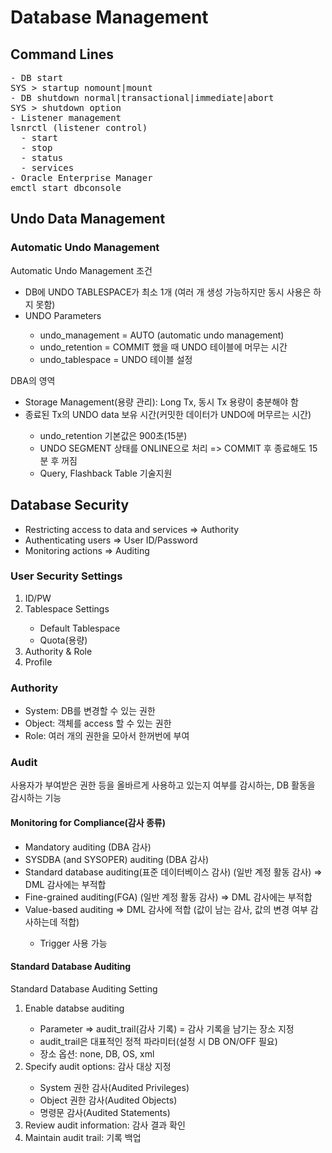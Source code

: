 # Database Management

## Command Lines
<pre>
- DB start
SYS > startup nomount|mount
- DB shutdown normal|transactional|immediate|abort
SYS > shutdown option
- Listener management
lsnrctl (listener control)
  - start
  - stop
  - status
  - services
- Oracle Enterprise Manager
emctl start dbconsole
</pre>

## Undo Data Management

### Automatic Undo Management
<p>Automatic Undo Management 조건</p>
<ul>
  <li>DB에 UNDO TABLESPACE가 최소 1개 (여러 개 생성 가능하지만 동시 사용은 하지 못함)</li>
  <li>UNDO Parameters</li>
  <ul>
    <li>undo_management = AUTO (automatic undo management)</li>
    <li>undo_retention = COMMIT 했을 때 UNDO 테이블에 머무는 시간</li>
    <li>undo_tablespace = UNDO 테이블 설정</li>
  </ul>
</ul>

<p>DBA의 영역</p>
<ul>
  <li>Storage Management(용량 관리): Long Tx, 동시 Tx 용량이 충분해야 함</li>
  <li>종료된 Tx의 UNDO data 보유 시간(커밋한 데이터가 UNDO에 머무르는 시간)</li>
  <ul>
    <li>undo_retention 기본값은 900초(15분)</li>
    <li>UNDO SEGMENT 상태를 ONLINE으로 처리 => COMMIT 후 종료해도 15분 후 꺼짐</li>
    <li>Query, Flashback Table 기술지원</li>
  </ul>
</ul>

## Database Security
<ul>
  <li>Restricting access to data and services => Authority</li>
  <li>Authenticating users => User ID/Password</li>
  <li>Monitoring actions => Auditing</li>
</ul>

### User Security Settings
<ol>
  <li>ID/PW</li>
  <li>Tablespace Settings</li>
    <ul>
      <li>Default Tablespace</li>
      <li>Quota(용량)</li>
    </ul>
  <li>Authority & Role</li>
  <li>Profile</li>
</ol>

### Authority
<ul>
  <li>System: DB를 변경할 수 있는 권한</li>
  <li>Object: 객체를 access 할 수 있는 권한</li>
  <li>Role: 여러 개의 권한을 모아서 한꺼번에 부여</li>
</ul>

### Audit
<p>사용자가 부여받은 권한 등을 올바르게 사용하고 있는지 여부를 감시하는, DB 활동을 감시하는 기능</p>

#### Monitoring for Compliance(감사 종류)
<ul>
  <li>Mandatory auditing (DBA 감사)</li>
  <li>SYSDBA (and SYSOPER) auditing (DBA 감사)</li>
  <li>Standard database auditing(표준 데이터베이스 감사) (일반 계정 활동 감사) => DML 감사에는 부적합</li>
  <li>Fine-grained auditing(FGA) (일반 계정 활동 감사) => DML 감사에는 부적합</li>
  <li>Value-based auditing => DML 감사에 적합 (값이 남는 감사, 값의 변경 여부 감사하는데 적합)</li>
    <ul>
      <li>Trigger 사용 가능</li>
    </ul>
</ul>

#### Standard Database Auditing
<p>Standard Database Auditing Setting</p>
<ol>
  <li>Enable databse auditing</li>
    <ul>
      <li>Parameter => audit_trail(감사 기록) = 감사 기록을 남기는 장소 지정</li>
      <li>audit_trail은 대표적인 정적 파라미터(설정 시 DB ON/OFF 필요)</li>
      <li>장소 옵션: none, DB, OS, xml</li>
    </ul>
  <li>Specify audit options: 감사 대상  지정</li>
    <ul>
      <li>System 권한 감사(Audited Privileges)</li>
      <li>Object 권한 감사(Audited Objects)</li>
      <li>명령문 감사(Audited Statements)</li>
    </ul>
  <li>Review audit information: 감사 결과 확인</li>
  <li>Maintain audit trail: 기록 백업 </li>
</ol>


